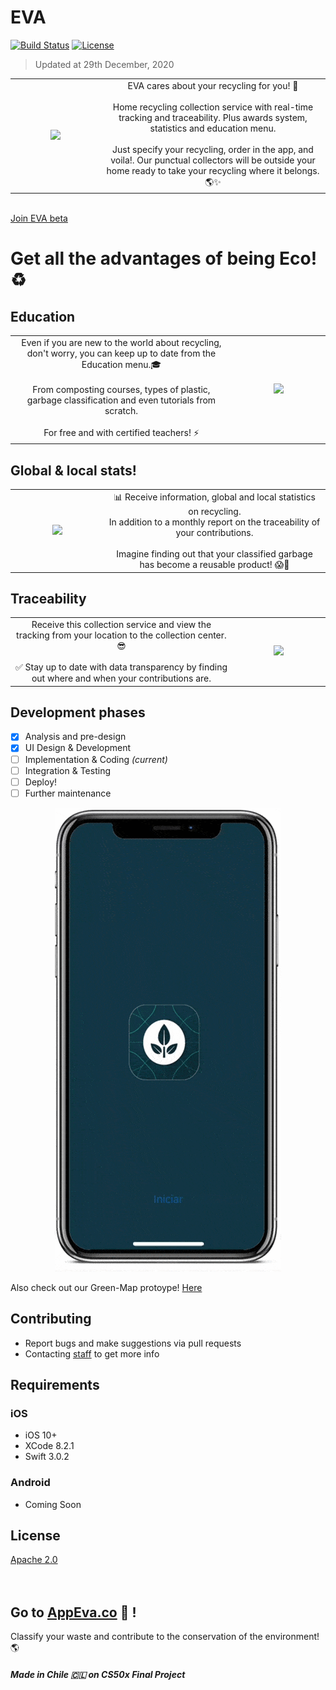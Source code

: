 # EVA
[![Build Status](https://travis-ci.org/wallabag/ios-app.svg?branch=master)](https://travis-ci.org/wallabag/ios-app) [![License](https://img.shields.io/badge/License-Apache%202.0-blue.svg)](https://opensource.org/licenses/Apache-2.0)

> Updated at 29th December, 2020

<table width="100%">
	<tr>
	<td width="20%" align='center'>
<img src=https://raw.githubusercontent.com/CxrlosKenobi/EVA-app/main/assets/logo.png>
	</td>
	<td width="50%" align='center'>
	EVA cares about your recycling for you! 🌱 <br><br>
	Home recycling collection service with real-time tracking and traceability. Plus awards system, statistics and education menu. <br><br>
	Just specify your recycling, order in the app, and voila!.
	Our punctual collectors will be outside your home ready to take your recycling where it belongs. 🌎✨ <br>
	</td>
	</table>  
<br>
<a href="https://docs.google.com/forms/d/e/1FAIpQLScX2k1ENVkQKQgq1y_e976E9z5-DLCIfde4uVP6MOsm7PkJ2w/viewform" target="_blank">Join EVA beta</a>

# Get all the advantages of being Eco! ♻️
## Education
<table width="100%">
	<tr>
	<td width="50%" align='center'>
Even if you are new to the world about recycling, don't worry, you can keep up to date from the Education menu.🎓 <br><br> From composting courses, types of plastic, garbage classification and even tutorials from scratch. <br><br>For free and with certified teachers! ⚡
	</td>
	<td width="21%" align='center'>
<img src=https://raw.githubusercontent.com/CxrlosKenobi/EVA-app/main/assets/Education.png>
	</td>
	</table>

## Global & local stats!
<table width="100%">
	<tr>
	<td width="21%" align='center'>
<img src=https://raw.githubusercontent.com/CxrlosKenobi/EVA-app/main/assets/stats.png>
	</td>
	<td width="50%" align='center'>
📊 Receive information, global and local statistics on recycling. <br>
In addition to a monthly report on the traceability of your contributions. <br><br>
Imagine finding out that your classified garbage has become a reusable product! 😱💯
	</td>
	</table>

## Traceability
<table width="100%">
	<tr>
	<td width="50%" align='center'>
Receive this collection service and view the tracking from your location to the collection center. 😎 <br> <br>
✅ Stay up to date with data transparency by finding out where and when your contributions are.
	</td>
	<td width="21%" align='center'>
<img src=https://raw.githubusercontent.com/CxrlosKenobi/EVA-app/main/assets/mockup3.png>
	</td>
	</table>


## Development phases
- [x] Analysis and pre-design
- [x] UI Design & Development
- [ ] Implementation & Coding _(current)_
- [ ] Integration & Testing
- [ ] Deploy!
- [ ] Further maintenance

<p align="center">
		<img src="assets/app.gif" alt="animated" />
</p>

Also check out our Green-Map protoype! <a href="https://www.google.com/maps/d/u/0/embed?mid=1dpgtAlGBRyuXnYp_Lwpkwqioimgx-zd-
" target="_blank">Here</a>



## Contributing
- Report bugs and make suggestions via pull requests
- Contacting <a href="https://www.linkedin.com/in/carloskenobi/" target="_blank">staff</a> to get more info


## Requirements

### iOS
- iOS 10+
- XCode 8.2.1
- Swift 3.0.2
### Android
- Coming Soon

## License
<a href="https://github.com/CxrlosKenobi/EVA-app/blob/main/LICENSE" target="_blank">Apache 2.0</a>
<br>
<br>
<br>


## Go to <a href="https://appeva.co" target="_blank">AppEva.co</a> 💚 !
Classify your waste and contribute to the conservation of the environment! 🌎

##### Made in Chile 🇨🇱 on CS50x Final Project

